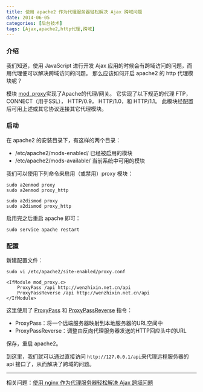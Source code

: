 ```yaml
---
title: 使用 apache2 作为代理服务器轻松解决 Ajax 跨域问题
date: 2014-06-05
categories: [后台技术]
tags: [Ajax,apache2,http代理,跨域]
---
```


### 介绍

我们知道，使用 JavaScript 进行开发 Ajax 应用的时候会有跨域访问的问题，而用代理便可以解决跨域访问的问题。
那么应该如何开启 apache2 的 http 代理模块呢？

模块 [mod_proxy](http://www.2cto.com/shouce/ApacheManual/mod/mod_proxy.html)实现了Apache的代理/网关。
它实现了以下规范的代理 FTP， CONNECT（用于SSL）， HTTP/0.9， HTTP/1.0，和 HTTP/1.1。
此模块经配置后可用上述或其它协议连接其它代理模块。

### 启动

在 apache2 的安装目录下，有这样的两个目录：

* /etc/apache2/mods-enabled/ 已经被启用的模块
* /etc/apache2/mods-available/ 当前系统中可用的模块

我们可以使用下列命令来启用（或禁用）proxy 模块：

```
sudo a2enmod proxy
sudo a2enmod proxy_http

sudo a2dismod proxy
sudo a2dismod proxy_http
```

启用完之后重启 apache 即可：
```
sudo service apache restart
```

### 配置

新建配置文件：
```
sudo vi /etc/apache2/site-enabled/proxy.conf
```

```
<IfModule mod_proxy.c>
	ProxyPass /api http://wenzhixin.net.cn/api
	ProxyPassReverse /api http://wenzhixin.net.cn/api
</IfModule>
```

这里使用了 [ProxyPass](http://www.2cto.com/shouce/ApacheManual/mod/mod_proxy.html#proxypass) 和 [ProxyPassReverse](http://www.2cto.com/shouce/ApacheManual/mod/mod_proxy.html#proxypassreverse) 指令：

* ProxyPass：将一个远端服务器映射到本地服务器的URL空间中
* ProxyPassReverse：调整由反向代理服务器发送的HTTP回应头中的URL

保存，重启 apache2。

到这里，我们就可以通过直接访问 ```http://127.0.0.1/api```来代理远程服务器的 api 接口了，从而解决了跨域的问题。

___

相关问题：[使用 nginx 作为代理服务器轻松解决 Ajax 跨域问题](/2012/08/01/the-use-of-nginx-as-a-proxy-server-easily-solve-the-cross-domain-ajax-problem)
